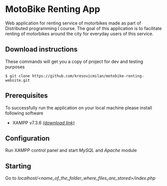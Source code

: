 # MotoBike Renting App

Web application for renting service of motorbikes made as part of Distributed programming I course. The goal of this application is to facilitate renting of motorbikes around the city for everyday users of this service.

## Download instructions

These commands will get you a copy of project for dev and testing purposes
```
$ git clone https://github.com/kresovicmilan/motobike-renting-website.git
```

## Prerequisites

To successfully run the application on your local machine please install following software

* XAMPP v7.3.6 [*(download link)*](https://www.apachefriends.org/download.html)

## Configuration

Run XAMPP control panel and start *MySQL* and *Apache* module

## Starting

Go to *localhost/<name_of_the_folder_where_files_are_stored>/index.php*
